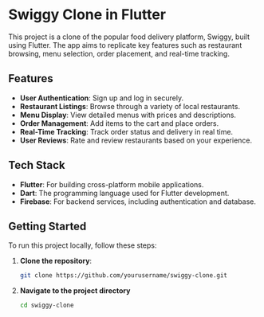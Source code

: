 # Swiggy Clone in Flutter

This project is a clone of the popular food delivery platform, Swiggy, built using Flutter. The app aims to replicate key features such as restaurant browsing, menu selection, order placement, and real-time tracking.

## Features

- **User Authentication**: Sign up and log in securely.
- **Restaurant Listings**: Browse through a variety of local restaurants.
- **Menu Display**: View detailed menus with prices and descriptions.
- **Order Management**: Add items to the cart and place orders.
- **Real-Time Tracking**: Track order status and delivery in real time.
- **User Reviews**: Rate and review restaurants based on your experience.

## Tech Stack

- **Flutter**: For building cross-platform mobile applications.
- **Dart**: The programming language used for Flutter development.
- **Firebase**: For backend services, including authentication and database.

## Getting Started

To run this project locally, follow these steps:

1. **Clone the repository**:
   ```bash
   git clone https://github.com/yourusername/swiggy-clone.git

2. **Navigate to the project directory**
   ```bash
   cd swiggy-clone
